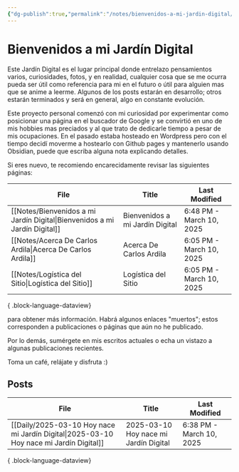 ```yaml
---
{"dg-publish":true,"permalink":"/notes/bienvenidos-a-mi-jardin-digital/","tags":["gardenEntry"],"created":"2025-03-10T08:08:23.222-05:00","updated":"2025-03-10T18:48:55.398-05:00"}
---
```


# Bienvenidos a mi Jardín Digital

Este Jardín Digital es el lugar principal donde entrelazo pensamientos varios, curiosidades, fotos, y en realidad, cualquier cosa que se me ocurra pueda ser útil como referencia para mi en el futuro o útil para alguien mas que se anime a leerme. Algunos de los posts estarán en desarrollo; otros estarán terminados y será en general, algo en constante evolución.

Este proyecto personal comenzó con mi curiosidad por experimentar como posicionar una página en el buscador de Google y se convirtió en uno de mis hobbies mas preciados y al que trato de dedicarle tiempo a pesar de mis ocupaciones. En el pasado estaba hosteado en Wordpress pero con el tiempo decidí moverme a hostearlo con Github pages y mantenerlo usando Obsidian, puede que escriba alguna nota explicando detalles.

Si eres nuevo, te recomiendo encarecidamente revisar las siguientes páginas:

| File                                                                          | Title                           | Last Modified            |
| ----------------------------------------------------------------------------- | ------------------------------- | ------------------------ |
| [[Notes/Bienvenidos a mi Jardín Digital\|Bienvenidos a mi Jardín Digital]] | Bienvenidos a mi Jardín Digital | 6:48 PM - March 10, 2025 |
| [[Notes/Acerca De Carlos Ardila\|Acerca De Carlos Ardila]]                 | Acerca De Carlos Ardila         | 6:05 PM - March 10, 2025 |
| [[Notes/Logística del Sitio\|Logística del Sitio]]                         | Logística del Sitio             | 6:05 PM - March 10, 2025 |

{ .block-language-dataview}

para obtener más información. Habrá algunos enlaces "muertos"; estos corresponden a publicaciones o páginas que aún no he publicado.

Por lo demás, sumérgete en mis escritos actuales o echa un vistazo a algunas publicaciones recientes.

Toma un café, relájate y disfruta :)

## Posts

| File                                                                                      | Title                                 | Last Modified            |
| ----------------------------------------------------------------------------------------- | ------------------------------------- | ------------------------ |
| [[Daily/2025-03-10 Hoy nace mi Jardín Digital\|2025-03-10 Hoy nace mi Jardín Digital]] | 2025-03-10 Hoy nace mi Jardín Digital | 6:38 PM - March 10, 2025 |

{ .block-language-dataview}